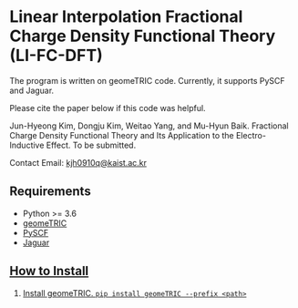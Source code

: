 # Linear Interpolation Fractional Charge Density Functional Theory (LI-FC-DFT)
The program is written on geomeTRIC code. Currently, it supports PySCF and Jaguar.

Please cite the paper below if this code was helpful.

Jun-Hyeong Kim, Dongju Kim, Weitao Yang, and Mu-Hyun Baik. Fractional Charge Density Functional Theory and Its Application to the Electro-Inductive Effect. To be submitted.

Contact Email: kjh0910q@kaist.ac.kr
## Requirements
- Python >= 3.6
- <a href="https://github.com/leeping/geomeTRIC">geomeTRIC 
- <a href="https://pyscf.org/">PySCF 
- <a href="https://www.schrodinger.com/products/jaguar">Jaguar
  
## How to Install  
1. Install geomeTRIC.
  `pip install geomeTRIC --prefix <path>`
  
